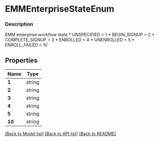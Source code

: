 # EMMEnterpriseStateEnum


### Description

EMM enterprise workflow state * UNSPECIFIED = 1 * BEGIN_SIGNUP = 2 * COMPLETE_SIGNUP = 3 * ENROLLED = 4 * UNENROLLED = 5 * ENROLL_FAILED = 10 

## Properties
Name | Type
------------ | -------------
**1** | string
**2** | string
**3** | string
**4** | string
**5** | string
**10** | string

[[Back to Model list]](../README.md#documentation-for-models) [[Back to API list]](../README.md#documentation-for-api-endpoints) [[Back to README]](../README.md)


